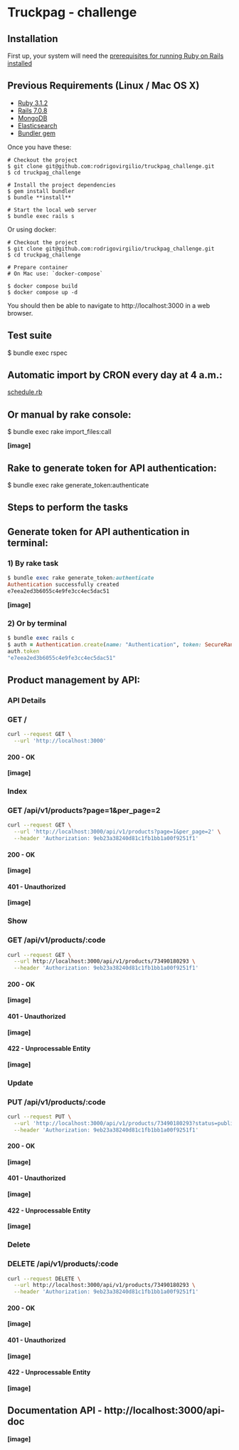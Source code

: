 # Truckpag - challenge

## Installation

First up, your system will need the
[prerequisites for running Ruby on Rails installed](https://guides.rubyonrails.org/getting_started.html)

## Previous Requirements (Linux / Mac OS X)
* [Ruby 3.1.2](https://www.ruby-lang.org)
* [Rails 7.0.8](http://railsinstaller.org)
* [MongoDB](https://www.mongodb.com)
* [Elasticsearch](https://www.elastic.co)
* [Bundler gem](https://github.com/bundler/bundler)

Once you have these:

    # Checkout the project
    $ git clone git@github.com:rodrigovirgilio/truckpag_challenge.git
    $ cd truckpag_challenge

    # Install the project dependencies
    $ gem install bundler
    $ bundle **install**

    # Start the local web server
    $ bundle exec rails s

Or using docker:

    # Checkout the project
    $ git clone git@github.com:rodrigovirgilio/truckpag_challenge.git
    $ cd truckpag_challenge

    # Prepare container
    # On Mac use: `docker-compose`

    $ docker compose build
    $ docker compose up -d

You should then be able to navigate to http://localhost:3000 in a web browser.

## Test suite
  $ bundle exec rspec
## Automatic import by CRON every day at 4 a.m.:
  [schedule.rb](https://github.com/rodrigovirgilio/truckpag_challenge/blob/main/config/initializers/schedule.rb)

## Or manual by rake console:
  $ bundle exec rake import_files:call

**[image]**
## Rake to generate token for API authentication:
  $ bundle exec rake generate_token:authenticate

## Steps to perform the tasks

## Generate token for API authentication in terminal:

### 1) By rake task
```ruby
$ bundle exec rake generate_token:authenticate
Authentication successfully created
e7eea2ed3b6055c4e9fe3cc4ec5dac51
```

**[image]**

### 2) Or by terminal
```ruby
$ bundle exec rails c
$ auth = Authentication.create(name: "Authentication", token: SecureRandom.hex)
auth.token
"e7eea2ed3b6055c4e9fe3cc4ec5dac51"
```

## Product management by API:

### API Details
### GET /

```bash
curl --request GET \
  --url 'http://localhost:3000'
```

#### 200 - OK
**[image]**

### Index
### GET /api/v1/products?page=1&per_page=2

```bash
curl --request GET \
  --url 'http://localhost:3000/api/v1/products?page=1&per_page=2' \
  --header 'Authorization: 9eb23a38240d81c1fb1bb1a00f9251f1'
```
#### 200 - OK
**[image]**

#### 401 - Unauthorized
**[image]**

### Show
### GET /api/v1/products/:code

```bash
curl --request GET \
  --url http://localhost:3000/api/v1/products/73490180293 \
  --header 'Authorization: 9eb23a38240d81c1fb1bb1a00f9251f1'
```
#### 200 - OK
**[image]**

#### 401 - Unauthorized
**[image]**

#### 422 - Unprocessable Entity
**[image]**

### Update
### PUT /api/v1/products/:code

```bash
curl --request PUT \
  --url 'http://localhost:3000/api/v1/products/73490180293?status=published&creator=test' \
  --header 'Authorization: 9eb23a38240d81c1fb1bb1a00f9251f1'
```
#### 200 - OK
**[image]**

#### 401 - Unauthorized
**[image]**

#### 422 - Unprocessable Entity
**[image]**

### Delete
### DELETE /api/v1/products/:code

```bash
curl --request DELETE \
  --url http://localhost:3000/api/v1/products/73490180293 \
  --header 'Authorization: 9eb23a38240d81c1fb1bb1a00f9251f1'
```
#### 200 - OK
**[image]**

#### 401 - Unauthorized
**[image]**

#### 422 - Unprocessable Entity
**[image]**

## Documentation API - http://localhost:3000/api-doc

**[image]**
